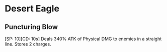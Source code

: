 # Desert Eagle

## Puncturing Blow

[SP: 10][CD: 10s] Deals 340% ATK of Physical DMG to enemies in a straight line. Stores 2 charges.